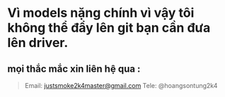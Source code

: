 # Vì models  nặng chính vì vậy tôi không thể đẩy lên git bạn cần đưa lên driver.
## mọi thắc mắc xin liên hệ qua :
>  Email: justsmoke2k4master@gmail.com
> Tele: @hoangsontung2k4